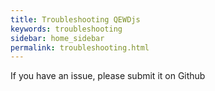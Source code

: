 ```yaml
---
title: Troubleshooting QEWDjs
keywords: troubleshooting
sidebar: home_sidebar
permalink: troubleshooting.html
---
```




If you have an issue, please submit it on Github






